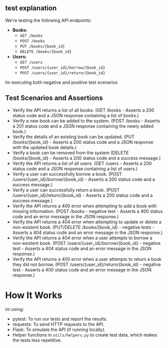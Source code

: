 ## test explanation

We're testing the following API endpoints:

* **Books:**
    * `GET /books`
    * `POST /books`
    * `PUT /books/{book_id}`
    * `DELETE /books/{book_id}`
* **Users:**
    * `GET /users`
    * `POST /users/{user_id}/borrow/{book_id}`
    * `POST /users/{user_id}/return/{book_id}`

Im executing both negative and positive test scenarios

## Test Scenarios and Assertions

* Verify the API returns a list of all books. (GET /books - Asserts a 200 status code and a JSON response containing a list of books.)
* Verify a new book can be added to the system. (POST /books - Asserts a 201 status code and a JSON response containing the newly added book.)
* Verify the details of an existing book can be updated. (PUT /books/{book_id} - Asserts a 200 status code and a JSON response with the updated book details.)
* Verify a book can be removed from the system (DELETE /books/{book_id} - Asserts a 200 status code and a success message.)
* Verify the API returns a list of all users. (GET /users - Asserts a 200 status code and a JSON response containing a list of users.)
* Verify a user can successfully borrow a book. (POST /users/{user_id}/borrow/{book_id} - Asserts a 200 status code and a success message.)
* Verify a user can successfully return a book. (POST /users/{user_id}/return/{book_id} - Asserts a 200 status code and a success message.)
* Verify the API returns a 400 error when attempting to add a book with missing information. (POST /books - negative test - Asserts a 400 status code and an error message in the JSON response.)
* Verify the API returns a 404 error when attempting to update or delete a non-existent book. (PUT/DELETE /books/{book_id} - negative tests - Asserts a 404 status code and an error message in the JSON response.)
* Verify the API returns a 404 error when a user attempts to borrow a non-existent book. (POST /users/{user_id}/borrow/{book_id} - negative test - Asserts a 404 status code and an error message in the JSON response.)
* Verify the API returns a 400 error when a user attempts to return a book they did not borrow. (POST /users/{user_id}/return/{book_id} - negative test - Asserts a 400 status code and an error message in the JSON response.)

# How It Works

im using:

* pytest: To run our tests and report the results.
* requests: To send HTTP requests to the API.
* Flask: To simulate the API (if running locally).
* Helper functions in `utils/helpers.py` to create test data, which makes the tests less repetitive.
